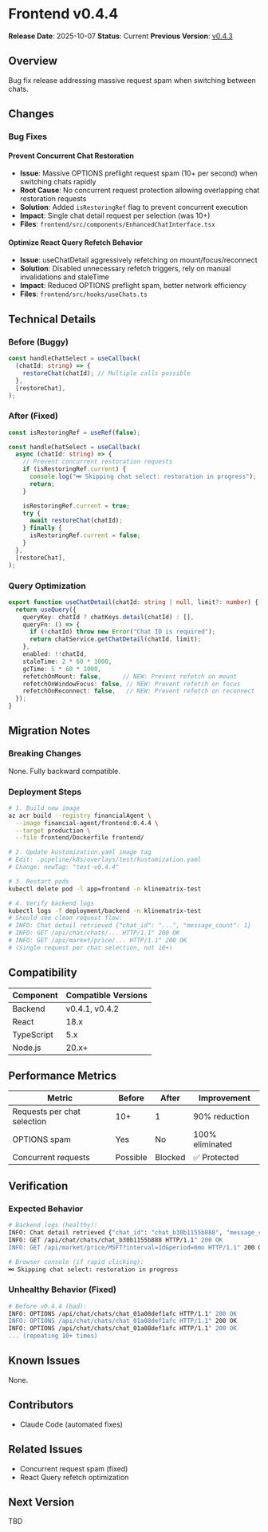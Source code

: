 # Frontend v0.4.4

**Release Date**: 2025-10-07
**Status**: Current
**Previous Version**: [v0.4.3](v0.4.3.md)

## Overview

Bug fix release addressing massive request spam when switching between chats.

## Changes

### Bug Fixes

#### Prevent Concurrent Chat Restoration
- **Issue**: Massive OPTIONS preflight request spam (10+ per second) when switching chats rapidly
- **Root Cause**: No concurrent request protection allowing overlapping chat restoration requests
- **Solution**: Added `isRestoringRef` flag to prevent concurrent execution
- **Impact**: Single chat detail request per selection (was 10+)
- **Files**: `frontend/src/components/EnhancedChatInterface.tsx`

#### Optimize React Query Refetch Behavior
- **Issue**: useChatDetail aggressively refetching on mount/focus/reconnect
- **Solution**: Disabled unnecessary refetch triggers, rely on manual invalidations and staleTime
- **Impact**: Reduced OPTIONS preflight spam, better network efficiency
- **Files**: `frontend/src/hooks/useChats.ts`

## Technical Details

### Before (Buggy)
```typescript
const handleChatSelect = useCallback(
  (chatId: string) => {
    restoreChat(chatId); // Multiple calls possible
  },
  [restoreChat],
);
```

### After (Fixed)
```typescript
const isRestoringRef = useRef(false);

const handleChatSelect = useCallback(
  async (chatId: string) => {
    // Prevent concurrent restoration requests
    if (isRestoringRef.current) {
      console.log("⏭️ Skipping chat select: restoration in progress");
      return;
    }

    isRestoringRef.current = true;
    try {
      await restoreChat(chatId);
    } finally {
      isRestoringRef.current = false;
    }
  },
  [restoreChat],
);
```

### Query Optimization
```typescript
export function useChatDetail(chatId: string | null, limit?: number) {
  return useQuery({
    queryKey: chatId ? chatKeys.detail(chatId) : [],
    queryFn: () => {
      if (!chatId) throw new Error("Chat ID is required");
      return chatService.getChatDetail(chatId, limit);
    },
    enabled: !!chatId,
    staleTime: 2 * 60 * 1000,
    gcTime: 5 * 60 * 1000,
    refetchOnMount: false,      // NEW: Prevent refetch on mount
    refetchOnWindowFocus: false, // NEW: Prevent refetch on focus
    refetchOnReconnect: false,   // NEW: Prevent refetch on reconnect
  });
}
```

## Migration Notes

### Breaking Changes
None. Fully backward compatible.

### Deployment Steps
```bash
# 1. Build new image
az acr build --registry financialAgent \
  --image financial-agent/frontend:0.4.4 \
  --target production \
  --file frontend/Dockerfile frontend/

# 2. Update kustomization.yaml image tag
# Edit: .pipeline/k8s/overlays/test/kustomization.yaml
# Change: newTag: "test-v0.4.4"

# 3. Restart pods
kubectl delete pod -l app=frontend -n klinematrix-test

# 4. Verify backend logs
kubectl logs -f deployment/backend -n klinematrix-test
# Should see clean request flow:
# INFO: Chat detail retrieved {"chat_id": "...", "message_count": 1}
# INFO: GET /api/chat/chats/... HTTP/1.1" 200 OK
# INFO: GET /api/market/price/... HTTP/1.1" 200 OK
# (Single request per chat selection, not 10+)
```

## Compatibility

| Component | Compatible Versions |
|-----------|-------------------|
| Backend | v0.4.1, v0.4.2 |
| React | 18.x |
| TypeScript | 5.x |
| Node.js | 20.x+ |

## Performance Metrics

| Metric | Before | After | Improvement |
|--------|--------|-------|-------------|
| Requests per chat selection | 10+ | 1 | 90% reduction |
| OPTIONS spam | Yes | No | 100% eliminated |
| Concurrent requests | Possible | Blocked | ✅ Protected |

## Verification

### Expected Behavior
```bash
# Backend logs (healthy):
INFO: Chat detail retrieved {"chat_id": "chat_b30b1155b888", "message_count": 1}
INFO: GET /api/chat/chats/chat_b30b1155b888 HTTP/1.1" 200 OK
INFO: GET /api/market/price/MSFT?interval=1d&period=6mo HTTP/1.1" 200 OK

# Browser console (if rapid clicking):
⏭️ Skipping chat select: restoration in progress
```

### Unhealthy Behavior (Fixed)
```bash
# Before v0.4.4 (bad):
INFO: OPTIONS /api/chat/chats/chat_01a08def1afc HTTP/1.1" 200 OK
INFO: OPTIONS /api/chat/chats/chat_01a08def1afc HTTP/1.1" 200 OK
INFO: OPTIONS /api/chat/chats/chat_01a08def1afc HTTP/1.1" 200 OK
... (repeating 10+ times)
```

## Known Issues
None.

## Contributors
- Claude Code (automated fixes)

## Related Issues
- Concurrent request spam (fixed)
- React Query refetch optimization

## Next Version
TBD
